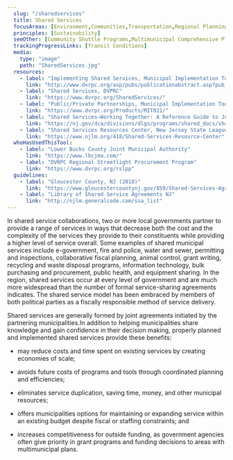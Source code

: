 ```yaml
---
  slug: "/sharedservices"
  title: Shared Services
  focusAreas: [Environment,Communities,Transportation,Regional Planning]
  principles: [Sustainability]
  seeOther: [Community Shuttle Programs,Multimunicipal Comprehensive Plans]
  trackingProgressLinks: [Transit Conditions]
  media: 
    type: "image"
    path: "SharedServices.jpg"
  resources: 
    - label: "Implementing Shared Services, Municipal Implementation Tool #025, DVRPC"
      link: "http://www.dvrpc.org/asp/pubs/publicationabstract.asp?pub_id=MIT025"
    - label: "Shared Services, DVPRC"
      link: "https://www.dvrpc.org/SharedServices/"
    - label: "Public/Private Partnerships, Municipal Implementation Tool #021, DVRPC"
      link: "https://www.dvrpc.org/Products/MIT021/"
    - label: "Shared Services—Working Together: A Reference Guide to Joint Service Delivery, NJDCA (2011)"
      link: "https://nj.gov/dca/divisions/dlgs/programs/shared_docs/sharedsvcsrefguide.pdf"
    - label: "Shared Services Resources Center, New Jersey State League of Municipalities"
      link: "https://www.njlm.org/418/Shared-Services-Resource-Center"
  whoHasUsedThisTool: 
    - label: "Lower Bucks County Joint Municipal Authority"
      link: "https://www.lbcjma.com/"
    - label: "DVRPC Regional Streetlight Procurement Program"
      link: "https://www.dvrpc.org/rslpp"
  guidelines: 
    - label: "Gloucester County, NJ (2018)"
      link: "https://www.gloucestercountynj.gov/859/Shared-Services-Agreements"
    - label: "Library of Shared Service Agreements NJ"
      link: "http://njlm.generalcode.com/ssa_list"
---
```


In shared service collaborations, two or more local governments partner to provide a range of services in ways that decrease both the cost and the complexity of the services they provide to their constituents while providing a higher level of service overall. Some examples of shared municipal services include e-government, fire and police, water and sewer, permitting and inspections, collaborative fiscal planning, animal control, grant writing, recycling and waste disposal programs, information technology, bulk purchasing and procurement, public health, and equipment sharing. In the region, shared services occur at every level of government and are much more widespread than the number of formal service-sharing agreements indicates. The shared service model has been embraced by members of both political parties as a fiscally responsible method of service delivery.

Shared services are generally formed by joint agreements initiated by the partnering municipalities.In addition to helping municipalities share knowledge and gain confidence in their decision making, properly planned and implemented shared services provide these benefits:

- may reduce costs and time spent on existing services by creating economies of scale;

- avoids future costs of programs and tools through coordinated planning and efficiencies;

- eliminates service duplication, saving time, money, and other municipal resources;

- offers municipalities options for maintaining or expanding service within an existing budget despite fiscal or staffing constraints; and

- increases competitiveness for outside funding, as government agencies often give priority in grant programs and funding decisions to areas with multimunicipal plans.
